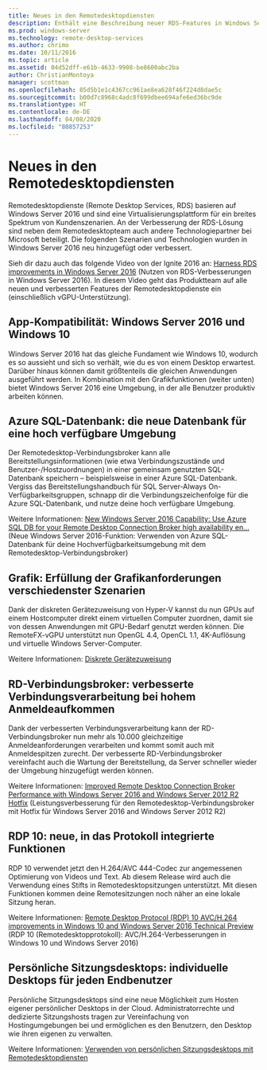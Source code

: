 ```yaml
---
title: Neues in den Remotedesktopdiensten
description: Enthält eine Beschreibung neuer RDS-Features in Windows Server 2016.
ms.prod: windows-server
ms.technology: remote-desktop-services
ms.author: chrimo
ms.date: 10/11/2016
ms.topic: article
ms.assetid: 04d52dff-e61b-4633-9908-be8600abc2ba
author: ChristianMontoya
manager: scottman
ms.openlocfilehash: 85d5b1e1c4367cc961ae8ea628f46f224d8dae5c
ms.sourcegitcommit: b00d7c8968c4adc8f699dbee694afe6ed36bc9de
ms.translationtype: HT
ms.contentlocale: de-DE
ms.lasthandoff: 04/08/2020
ms.locfileid: "80857253"
---
```

# <a name="whats-new-in-remote-desktop-services"></a>Neues in den Remotedesktopdiensten

Remotedesktopdienste (Remote Desktop Services, RDS) basieren auf Windows Server 2016 und sind eine Virtualisierungsplattform für ein breites Spektrum von Kundenszenarien. An der Verbesserung der RDS-Lösung sind neben dem Remotedesktopteam auch andere Technologiepartner bei Microsoft beteiligt. Die folgenden Szenarien und Technologien wurden in Windows Server 2016 neu hinzugefügt oder verbessert.

Sieh dir dazu auch das folgende Video von der Ignite 2016 an: [Harness RDS improvements in Windows Server 2016](https://channel9.msdn.com/Events/Ignite/2016/BRK3098) (Nutzen von RDS-Verbesserungen in Windows Server 2016). In diesem Video geht das Produktteam auf alle neuen und verbesserten Features der Remotedesktopdienste ein (einschließlich vGPU-Unterstützung). 

## <a name="app-compatibility---windows-server-2016-and-windows-10"></a>App-Kompatibilität: Windows Server 2016 und Windows 10
Windows Server 2016 hat das gleiche Fundament wie Windows 10, wodurch es so aussieht und sich so verhält, wie du es von einem Desktop erwartest. Darüber hinaus können damit größtenteils die gleichen Anwendungen ausgeführt werden. In Kombination mit den Grafikfunktionen (weiter unten) bietet Windows Server 2016 eine Umgebung, in der alle Benutzer produktiv arbeiten können. 

## <a name="azure-sql-database---the-new-database-for-your-highly-available-environment"></a>Azure SQL-Datenbank: die neue Datenbank für eine hoch verfügbare Umgebung
Der Remotedesktop-Verbindungsbroker kann alle Bereitstellungsinformationen (wie etwa Verbindungszustände und Benutzer-/Hostzuordnungen) in einer gemeinsam genutzten SQL-Datenbank speichern – beispielsweise in einer Azure SQL-Datenbank. Vergiss das Bereitstellungshandbuch für SQL Server-Always On-Verfügbarkeitsgruppen, schnapp dir die Verbindungszeichenfolge für die Azure SQL-Datenbank, und nutze deine hoch verfügbare Umgebung.

Weitere Informationen: [New Windows Server 2016 Capability: Use Azure SQL DB for your Remote Desktop Connection Broker high availability en...](https://blogs.technet.microsoft.com/enterprisemobility/2016/05/03/new-windows-server-2016-capability-use-azure-sql-db-for-your-remote-desktop-connection-broker-high-availability-environment/) (Neue Windows Server 2016-Funktion: Verwenden von Azure SQL-Datenbank für deine Hochverfügbarkeitsumgebung mit dem Remotedesktop-Verbindungsbroker)

## <a name="graphics---solving-graphics-needs-across-various-scenarios"></a>Grafik: Erfüllung der Grafikanforderungen verschiedenster Szenarien
Dank der diskreten Gerätezuweisung von Hyper-V kannst du nun GPUs auf einem Hostcomputer direkt einem virtuellen Computer zuordnen, damit sie von dessen Anwendungen mit GPU-Bedarf genutzt werden können. Die RemoteFX-vGPU unterstützt nun OpenGL 4.4, OpenCL 1.1, 4K-Auflösung und virtuelle Windows Server-Computer.

Weitere Informationen: [Diskrete Gerätezuweisung](https://blogs.technet.microsoft.com/virtualization/2015/11/)

## <a name="rd-connection-broker---improved-connection-handling-during-logon-storms"></a>RD-Verbindungsbroker: verbesserte Verbindungsverarbeitung bei hohem Anmeldeaufkommen
Dank der verbesserten Verbindungsverarbeitung kann der RD-Verbindungsbroker nun mehr als 10.000 gleichzeitige Anmeldeanforderungen verarbeiten und kommt somit auch mit Anmeldespitzen zurecht. Der verbesserte RD-Verbindungsbroker vereinfacht auch die Wartung der Bereitstellung, da Server schneller wieder der Umgebung hinzugefügt werden können.

Weitere Informationen: [Improved Remote Desktop Connection Broker Performance with Windows Server 2016 and Windows Server 2012 R2 Hotfix](https://blogs.technet.microsoft.com/enterprisemobility/2015/12/15/improved-remote-desktop-connection-broker-performance-with-windows-server-2016-and-windows-server-2012-r2-hotfix-kb3091411/) (Leistungsverbesserung für den Remotedesktop-Verbindungsbroker mit Hotfix für Windows Server 2016 and Windows Server 2012 R2)

## <a name="rdp-10---new-capabilities-built-into-the-protocol"></a>RDP 10: neue, in das Protokoll integrierte Funktionen
RDP 10 verwendet jetzt den H.264/AVC 444-Codec zur angemessenen Optimierung von Videos und Text. Ab diesem Release wird auch die Verwendung eines Stifts in Remotedesktopsitzungen unterstützt. Mit diesen Funktionen kommen deine Remotesitzungen noch näher an eine lokale Sitzung heran.  

Weitere Informationen: [Remote Desktop Protocol (RDP) 10 AVC/H.264 improvements in Windows 10 and Windows Server 2016 Technical Preview](https://blogs.technet.microsoft.com/enterprisemobility/2016/01/11/remote-desktop-protocol-rdp-10-avch-264-improvements-in-windows-10-and-windows-server-2016-technical-preview/) (RDP 10 (Remotedesktopprotokoll): AVC/H.264-Verbesserungen in Windows 10 und Windows Server 2016)

## <a name="personal-session-desktops---providing-individual-desktops-to-any-end-user"></a>Persönliche Sitzungsdesktops: individuelle Desktops für jeden Endbenutzer
Persönliche Sitzungsdesktops sind eine neue Möglichkeit zum Hosten eigener persönlicher Desktops in der Cloud. Administratorrechte und dedizierte Sitzungshosts tragen zur Vereinfachung von Hostingumgebungen bei und ermöglichen es den Benutzern, den Desktop wie ihren eigenen zu verwalten.

Weitere Informationen: [Verwenden von persönlichen Sitzungsdesktops mit Remotedesktopdiensten](rds-personal-session-desktops.md)
